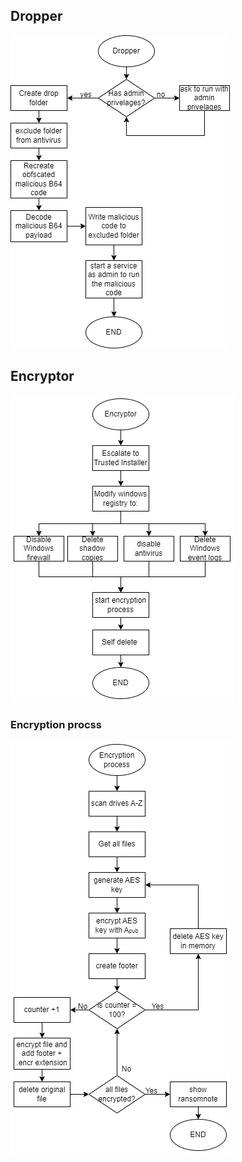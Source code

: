 ## Dropper
![Alt text](ransomware/diagram/dropper.png)

## Encryptor
![Alt text](ransomware/diagram/encryptor.png)
### Encryption procss
![Alt text](ransomware/diagram/encryption_process.png)